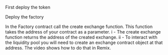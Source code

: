 First deploy the token

Deploy the factory

In the Factory contract call the create exchange function. This function takes the address of your contract as a parameter.
  i - The create exchange function returns the address of the created exchange.
 ii - To interact with the liquidity pool you will need to create an exchange contract object at that address. The video shows how to do that in Remix.
